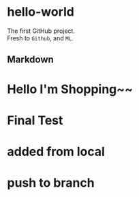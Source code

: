 # hello-world
The first GitHub project.<br>
Fresh to `Github`, and `ML`.

## Markdown

# Hello I'm Shopping~~
# Final Test

# added from local
# push to branch
